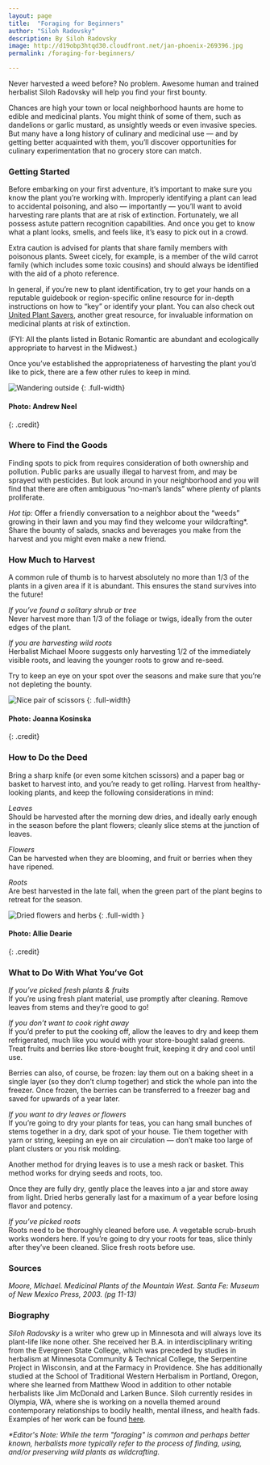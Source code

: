 ```yaml
---
layout: page
title:  "Foraging for Beginners"
author: "Siloh Radovsky"
description: By Siloh Radovsky
image: http://d19obp3htqd30.cloudfront.net/jan-phoenix-269396.jpg
permalink: /foraging-for-beginners/

---
```

Never harvested a weed before? No problem. Awesome human and trained herbalist Siloh Radovsky will help you find your first bounty.

Chances are high your town or local neighborhood haunts are home to edible and medicinal plants. You might think of some of them, such as dandelions or garlic mustard, as unsightly weeds or even invasive species. But many have a long history of culinary and medicinal use — and by getting better acquainted with them, you’ll discover opportunities for culinary experimentation that no grocery store can match.

### Getting Started
Before embarking on your first adventure, it’s important to make sure you know the plant you’re working with. Improperly identifying a plant can lead to accidental poisoning, and also  — importantly — you’ll want to avoid harvesting rare plants that are at risk of extinction. Fortunately, we all possess astute pattern recognition capabilities. And once you get to know what a plant looks, smells, and feels like, it’s easy to pick out in a crowd. 

Extra caution is advised for plants that share family members with poisonous plants. Sweet cicely, for example, is a member of the wild carrot family (which includes some toxic cousins) and should always be identified with the aid of a photo reference. 

In general, if you’re new to plant identification, try to get your hands on a reputable guidebook or region-specific online resource for in-depth instructions on how to “key” or identify your plant. You can also check out [United Plant Savers](https://www.unitedplantsavers.org), another great resource, for invaluable information on medicinal plants at risk of extinction. 

(FYI: All the plants listed in Botanic Romantic are abundant and ecologically appropriate to harvest in the Midwest.)

Once you’ve established the appropriateness of harvesting the plant you’d like to pick, there are a few other rules to keep in mind. 

![Wandering outside](http://d19obp3htqd30.cloudfront.net/andrew-neel-133200.jpg)
{: .full-width}
#### Photo: Andrew Neel
{: .credit}

### Where to Find the Goods
Finding spots to pick from requires consideration of both ownership and pollution. Public parks are usually illegal to harvest from, and may be sprayed with pesticides. But look around in your neighborhood and you will find that there are often ambiguous “no-man’s lands” where plenty of plants proliferate. 

_Hot tip:_ Offer a friendly conversation to a neighbor about the “weeds” growing in their lawn and you may find they welcome your wildcrafting*. Share the bounty of salads, snacks and beverages you make from the harvest and you might even make a new friend.

### How Much to Harvest
A common rule of thumb is to harvest absolutely no more than 1/3 of the plants in a given area if it is abundant. This ensures the stand survives into the future! 

_If you’ve found a solitary shrub or tree_  
Never harvest more than 1/3 of the foliage or twigs, ideally from the outer edges of the plant. 

_If you are harvesting wild roots_  
Herbalist Michael Moore suggests only harvesting 1/2 of the immediately visible roots, and leaving the younger roots to grow and re-seed. 

Try to keep an eye on your spot over the seasons and make sure that you’re not depleting the bounty.

![Nice pair of scissors](http://d19obp3htqd30.cloudfront.net/joanna-kosinska-37532.jpg)
{: .full-width}
#### Photo: Joanna Kosinska
{: .credit} 

### How to Do the Deed
Bring a sharp knife (or even some kitchen scissors) and a paper bag or basket to harvest into, and you’re ready to get rolling. Harvest from healthy-looking plants, and keep the following considerations in mind: 

_Leaves_  
Should be harvested after the morning dew dries, and ideally early enough in the season before the plant flowers; cleanly slice stems at the junction of leaves. 

_Flowers_  
Can be harvested when they are blooming, and fruit or berries when they have ripened. 

_Roots_  
Are best harvested in the late fall, when the green part of the plant begins to retreat for the season. 

![Dried flowers and herbs](http://d19obp3htqd30.cloudfront.net/allie-dearie-20196.jpg)
{: .full-width }
#### Photo: Allie Dearie
{: .credit}

### What to Do With What You’ve Got
_If you’ve picked fresh plants & fruits_  
If you’re using fresh plant material, use promptly after cleaning. Remove leaves from stems and they’re good to go! 

_If you don’t want to cook right away_  
If you’d prefer to put the cooking off, allow the leaves to dry and keep them refrigerated, much like you would with your store-bought salad greens. Treat fruits and berries like store-bought fruit, keeping it dry and cool until use. 

Berries can also, of course, be frozen: lay them out on a baking sheet in a single layer (so they don’t clump together) and stick the whole pan into the freezer. Once frozen, the berries can be transferred to a freezer bag and saved for upwards of a year later. 

_If you want to dry leaves or flowers_  
If you’re going to dry your plants for teas, you can hang small bunches of stems together in a dry, dark spot of your house. Tie them together with yarn or string, keeping an eye on air circulation — don’t make too large of plant clusters or you risk molding. 

Another method for drying leaves is to use a mesh rack or basket. This method works for drying seeds and roots, too.

Once they are fully dry, gently place the leaves into a jar and store away from light. Dried herbs generally last for a maximum of a year before losing flavor and potency.

_If you’ve picked roots_  
Roots need to be thoroughly cleaned before use. A vegetable scrub-brush works wonders here. If you’re going to dry your roots for teas, slice thinly after they’ve been cleaned. Slice fresh roots before use. 

### Sources
_Moore, Michael. Medicinal Plants of the Mountain West. Santa Fe: Museum of New Mexico Press, 2003. (pg 11-13)_

### Biography
_Siloh Radovsky_ is a writer who grew up in Minnesota and will always love its plant-life like none other. She received her B.A. in interdisciplinary writing from the Evergreen State College, which was preceded by studies in herbalism at Minnesota Community & Technical College, the Serpentine Project in Wisconsin, and at the Farmacy in Providence. She has additionally studied at the School of Traditional Western Herbalism in Portland, Oregon, where she learned from Matthew Wood in addition to other notable herbalists like Jim McDonald and Larken Bunce. Siloh currently resides in Olympia, WA, where she is working on a novella themed around contemporary relationships to bodily health, mental illness, and health fads. Examples of her work can be found [here](Silohradovsky.net).

_*Editor's Note: While the term "foraging" is common and perhaps better known, herbalists more typically refer to the process of finding, using, and/or preserving wild plants as wildcrafting._

